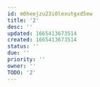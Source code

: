```yaml
---
id: m0heejzu23i0lexutgxd5ew
title: '2'
desc: ''
updated: 1665413673514
created: 1665413673514
status: ''
due: ''
priority: ''
owner: ''
TODO: '2'
---
```

